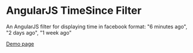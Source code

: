 # AngularJS TimeSince Filter

An AngularJS filter for displaying time in facebook format: "6 minutes ago", "2 days ago", "1 week ago"

[Demo page](http://rawgit.com/sanjeyac/angular-timesince-filter/master/index.html)